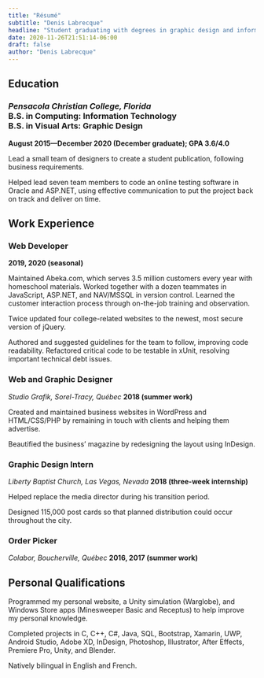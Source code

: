 ```yaml
---
title: "Résumé"
subtitle: "Denis Labrecque"
headline: "Student graduating with degrees in graphic design and information technology, having practical experience in both design and programming."
date: 2020-11-26T21:51:14-06:00
draft: false
author: "Denis Labrecque"
---
```

<section>
    <div class="margined">
        <h2>Education</h2>
        <h3>
            <em class="side-header">Pensacola Christian College, Florida</em>
            <div>B.S. in Computing: Information Technology
            <br />B.S. in Visual Arts: Graphic Design</div>
        </h3>
        <p><strong>August 2015—December 2020 (December graduate); GPA 3.6/4.0</strong></p>
        <p>Lead a small team of designers to create a student publication, following business requirements.</p>
        <p>Helped lead seven team members to code an online testing software in Oracle and ASP.NET, using effective communication to put the project back on track and deliver on time.</p>
    </div>
</section>

<section>
    <div class="margined">
        <h2>Work Experience</h2>
        <h3>Web Developer</h3>
        <strong>2019, 2020 (seasonal)</strong>
        <p>Maintained Abeka.com, which serves 3.5 million customers every year with homeschool materials. Worked together with a dozen teammates in JavaScript, ASP.NET, and NAV/MSSQL in version control. Learned the customer interaction process through on-the-job training and observation.</p>
        <p>Twice updated four college-related websites to the newest, most secure version of jQuery.</p>
        <p>Authored and suggested guidelines for the team to follow, improving code readability. Refactored critical code to be testable in xUnit, resolving important technical debt issues.</p>
        <h3>Web and Graphic Designer</h3>
        <em>Studio Grafik, Sorel-Tracy, Québec</em>
        <strong>2018 (summer work)</strong>
        <p>Created and maintained business websites in WordPress and HTML/CSS/PHP by remaining in touch with clients and helping them advertise.</p>
        <p>Beautified the business’ magazine by redesigning the layout using InDesign.</p>
        <h3>Graphic Design Intern</h3>
        <em>Liberty Baptist Church, Las Vegas, Nevada</em>
        <strong>2018 (three-week internship)</strong>
        <p>Helped replace the media director during his transition period.</p>
        <p>Designed 115,000 post cards so that planned distribution could occur throughout the city.</p>
        <h3>Order Picker</h3>
        <em>Colabor, Boucherville, Québec</em>
        <strong>2016, 2017 (summer work)</strong>
    </div>
</section>

<section>
    <div class="margined">
        <h2>Personal Qualifications</h2>
        <p>Programmed my personal website, a Unity simulation (Warglobe), and Windows Store apps 
(Minesweeper Basic and Receptus) to help improve my personal knowledge.</p>
        <p>Completed projects in C, C++, C#, Java, SQL, Bootstrap, Xamarin, UWP, Android Studio, Adobe XD, InDesign, Photoshop, Illustrator, After Effects, Premiere Pro, Unity, and Blender.</p>
        <p>Natively bilingual in English and French.</p>
    </div>
</section>